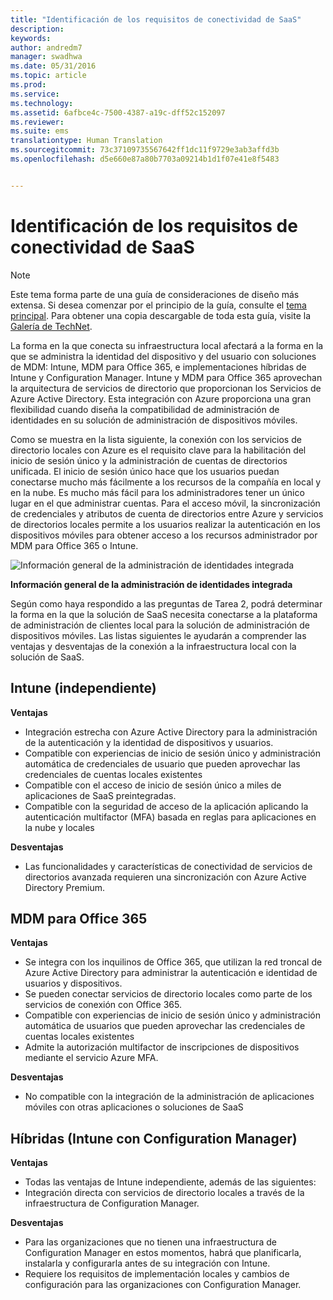 ```yaml
---
title: "Identificación de los requisitos de conectividad de SaaS"
description: 
keywords: 
author: andredm7
manager: swadhwa
ms.date: 05/31/2016
ms.topic: article
ms.prod: 
ms.service: 
ms.technology: 
ms.assetid: 6afbce4c-7500-4387-a19c-dff52c152097
ms.reviewer: 
ms.suite: ems
translationtype: Human Translation
ms.sourcegitcommit: 73c37109735567642ff1dc11f9729e3ab3affd3b
ms.openlocfilehash: d5e660e87a80b7703a09214b1d1f07e41e8f5483


---
```


# Identificación de los requisitos de conectividad de SaaS

>[!NOTE]
>Este tema forma parte de una guía de consideraciones de diseño más extensa. Si desea comenzar por el principio de la guía, consulte el [tema principal](mdm-design-considerations-guide.md). Para obtener una copia descargable de toda esta guía, visite la [Galería de TechNet](https://gallery.technet.microsoft.com/Mobile-Device-Management-7d401582).

La forma en la que conecta su infraestructura local afectará a la forma en la que se administra la identidad del dispositivo y del usuario con soluciones de MDM: Intune, MDM para Office 365, e implementaciones híbridas de Intune y Configuration Manager. Intune y MDM para Office 365 aprovechan la arquitectura de servicios de directorio que proporcionan los Servicios de Azure Active Directory. Esta integración con Azure proporciona una gran flexibilidad cuando diseña la compatibilidad de administración de identidades en su solución de administración de dispositivos móviles.

Como se muestra en la lista siguiente, la conexión con los servicios de directorio locales con Azure es el requisito clave para la habilitación del inicio de sesión único y la administración de cuentas de directorios unificada. El inicio de sesión único hace que los usuarios puedan conectarse mucho más fácilmente a los recursos de la compañía en local y en la nube. Es mucho más fácil para los administradores tener un único lugar en el que administrar cuentas. Para el acceso móvil, la sincronización de credenciales y atributos de cuenta de directorios entre Azure y servicios de directorios locales permite a los usuarios realizar la autenticación en los dispositivos móviles para obtener acceso a los recursos administrador por MDM para Office 365 o Intune.

![Información general de la administración de identidades integrada](./media/MDM_Figure_15.png)

**Información general de la administración de identidades integrada**

Según como haya respondido a las preguntas de Tarea 2, podrá determinar la forma en la que la solución de SaaS necesita conectarse a la plataforma de administración de clientes local para la solución de administración de dispositivos móviles. Las listas siguientes le ayudarán a comprender las ventajas y desventajas de la conexión a la infraestructura local con la solución de SaaS.

## Intune (independiente)

**Ventajas**

- Integración estrecha con Azure Active Directory para la administración de la autenticación y la identidad de dispositivos y usuarios.
- Compatible con experiencias de inicio de sesión único y administración automática de credenciales de usuario que pueden aprovechar las credenciales de cuentas locales existentes
- Compatible con el acceso de inicio de sesión único a miles de aplicaciones de SaaS preintegradas.
- Compatible con la seguridad de acceso de la aplicación aplicando la autenticación multifactor (MFA) basada en reglas para aplicaciones en la nube y locales

**Desventajas**

- Las funcionalidades y características de conectividad de servicios de directorios avanzada requieren una sincronización con Azure Active Directory Premium.

## MDM para Office 365

**Ventajas**

- Se integra con los inquilinos de Office 365, que utilizan la red troncal de Azure Active Directory para administrar la autenticación e identidad de usuarios y dispositivos.
- Se pueden conectar servicios de directorio locales como parte de los servicios de conexión con Office 365.
- Compatible con experiencias de inicio de sesión único y administración automática de usuarios que pueden aprovechar las credenciales de cuentas locales existentes
- Admite la autorización multifactor de inscripciones de dispositivos mediante el servicio Azure MFA.

**Desventajas**

- No compatible con la integración de la administración de aplicaciones móviles con otras aplicaciones o soluciones de SaaS

## Híbridas (Intune con Configuration Manager)

**Ventajas**

- Todas las ventajas de Intune independiente, además de las siguientes:
 - Integración directa con servicios de directorio locales a través de la infraestructura de Configuration Manager.

**Desventajas**

- Para las organizaciones que no tienen una infraestructura de Configuration Manager en estos momentos, habrá que planificarla, instalarla y configurarla antes de su integración con Intune.
- Requiere los requisitos de implementación locales y cambios de configuración para las organizaciones con Configuration Manager.


<!--HONumber=Jul16_HO3-->


